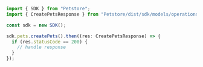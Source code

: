 <!-- Start SDK Example Usage -->


```typescript
import { SDK } from "Petstore";
import { CreatePetsResponse } from "Petstore/dist/sdk/models/operations";

const sdk = new SDK();

sdk.pets.createPets().then((res: CreatePetsResponse) => {
  if (res.statusCode == 200) {
    // handle response
  }
});
```
<!-- End SDK Example Usage -->